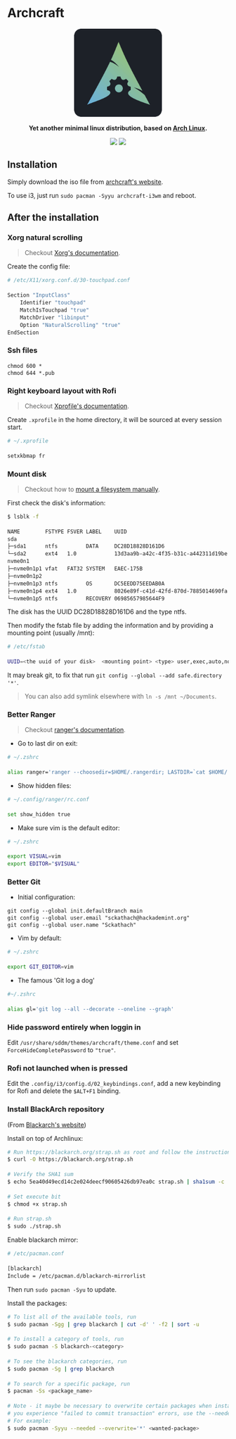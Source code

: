 # Archcraft
<p align="center">
    <img src="images/logo_archcraft.gif" width="200">
</p>
<p align="center"><b>Yet another minimal linux distribution, based on <a href="https://archlinux.org">Arch Linux</a>.</b></p>
<p align="center">
    <a target="_blank" href="https://archcraft.io"><img src="https://img.shields.io/badge/os-archcraft-88BC98"/></a>
    <a target="_blank" href="https://github.com/archcraft-os"><img src="https://img.shields.io/badge/github-black"/></a>
</p>

## Installation
Simply download the iso file from [archcraft's website](https://archcraft.io/download.html).

To use i3, just run `sudo pacman -Syyu archcraft-i3wm` and reboot.

## After the installation
### Xorg natural scrolling   
> Checkout [Xorg's documentation](https://wiki.archlinux.org/title/Xorg).

Create the config file:
```sh
# /etc/X11/xorg.conf.d/30-touchpad.conf

Section "InputClass"
    Identifier "touchpad"
    MatchIsTouchpad "true"
    MatchDriver "libinput"
    Option "NaturalScrolling" "true"
EndSection
```

### Ssh files
```shell
chmod 600 * 
chmod 644 *.pub
```

### Right keyboard layout with Rofi  
> Checkout [Xprofile's documentation](https://wiki.archlinux.org/title/Xprofile).

Create `.xprofile` in the home directory, it will be sourced at every session start. 
```sh
# ~/.xprofile

setxkbmap fr
```

### Mount disk 
> Checkout how to [mount a filesystem manually](https://wiki.archlinux.org/title/File_systems#Mount_a_file_system).

First check the disk's information:
```sh
$ lsblk -f 

NAME        FSTYPE FSVER LABEL    UUID                                 FSAVAIL FSUSE% MOUNTPOINTS
sda
├─sda1      ntfs         DATA     DC28D18828D161D6                        423G    46% /mnt
└─sda2      ext4   1.0            13d3aa9b-a42c-4f35-b31c-a442311d19be
nvme0n1
├─nvme0n1p1 vfat   FAT32 SYSTEM   EAEC-175B                             134,1M    48% /boot/efi
├─nvme0n1p2
├─nvme0n1p3 ntfs         OS       DC5EEDD75EEDAB0A
├─nvme0n1p4 ext4   1.0            8026e89f-c41d-42fd-870d-7885014690fa  101,5G     8% /
└─nvme0n1p5 ntfs         RECOVERY 06985657985644F9
```
The disk has the UUID DC28D18828D161D6 and the type ntfs.

Then modify the fstab file by adding the information and by providing a mounting point (usually /mnt):
```sh
# /etc/fstab

UUID=<the uuid of your disk>  <mounting point> <type> user,exec,auto,nofail 0 0 
```
It may break git, to fix that run `git config --global --add safe.directory '*'`.

> You can also add symlink elsewhere with `ln -s /mnt ~/Documents`.

### Better Ranger 
> Checkout [ranger's documentation](https://wiki.archlinux.org/title/ranger).

- Go to last dir on exit:
```sh
# ~/.zshrc

alias ranger='ranger --choosedir=$HOME/.rangerdir; LASTDIR=`cat $HOME/.rangerdir`; cd "$LASTDIR"'
```

- Show hidden files:
```sh
# ~/.config/ranger/rc.conf

set show_hidden true
```

- Make sure vim is the default editor:
```sh
# ~/.zshrc

export VISUAL=vim
export EDITOR="$VISUAL"
```

### Better Git
- Initial configuration:
```shell
git config --global init.defaultBranch main
git config --global user.email "sckathach@hackademint.org" 
git config --global user.name "Sckathach"
```


- Vim by default:
```sh
# ~/.zshrc

export GIT_EDITOR=vim
```

- The famous 'Git log a dog'
```sh
#~/.zshrc

alias gl='git log --all --decorate --oneline --graph'
```

### Hide password entirely when loggin in 
Edit `/usr/share/sddm/themes/archcraft/theme.conf` and set `ForceHideCompletePassword` to `"true"`.

### Rofi not launched when <win> is pressed 
Edit the `.config/i3/config.d/02_keybindings.conf`, add a new keybinding for Rofi and delete the `$ALT+F1` binding. 

### Install BlackArch repository 
(From [Blackarch's website](https://blackarch.org))

Install on top of Archlinux:
```sh
# Run https://blackarch.org/strap.sh as root and follow the instructions.
$ curl -O https://blackarch.org/strap.sh

# Verify the SHA1 sum
$ echo 5ea40d49ecd14c2e024deecf90605426db97ea0c strap.sh | sha1sum -c

# Set execute bit
$ chmod +x strap.sh

# Run strap.sh
$ sudo ./strap.sh
```

Enable blackarch mirror:
```sh
# /etc/pacman.conf

[blackarch]
Include = /etc/pacman.d/blackarch-mirrorlist
```
Then run `sudo pacman -Syu` to update.


Install the packages:
```sh
# To list all of the available tools, run
$ sudo pacman -Sgg | grep blackarch | cut -d' ' -f2 | sort -u

# To install a category of tools, run
$ sudo pacman -S blackarch-<category>

# To see the blackarch categories, run
$ sudo pacman -Sg | grep blackarch

# To search for a specific package, run
$ pacman -Ss <package_name>

# Note - it maybe be necessary to overwrite certain packages when installing blackarch tools. If
# you experience "failed to commit transaction" errors, use the --needed and --overwrite switches
# For example:
$ sudo pacman -Syyu --needed --overwrite='*' <wanted-package> 
```
